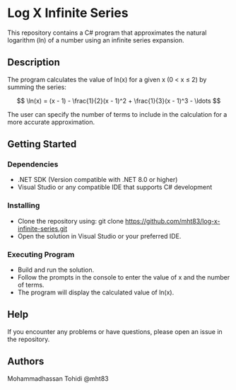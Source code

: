# Log X Infinite Series

This repository contains a C# program that approximates the natural logarithm (ln) of a number using an infinite series expansion.

## Description

The program calculates the value of ln(x) for a given x (0 < x ≤ 2) by summing the series:

$$
\ln(x) = (x - 1) - \frac{1}{2}(x - 1)^2 + \frac{1}{3}(x - 1)^3 - \ldots
$$

The user can specify the number of terms to include in the calculation for a more accurate approximation.

## Getting Started

### Dependencies

- .NET SDK (Version compatible with .NET 8.0 or higher)
- Visual Studio or any compatible IDE that supports C# development

### Installing

- Clone the repository using:
git clone https://github.com/mht83/log-x-infinite-series.git
- Open the solution in Visual Studio or your preferred IDE.

### Executing Program

- Build and run the solution.
- Follow the prompts in the console to enter the value of x and the number of terms.
- The program will display the calculated value of ln(x).

## Help

If you encounter any problems or have questions, please open an issue in the repository.

## Authors

Mohammadhassan Tohidi @mht83


